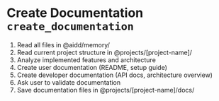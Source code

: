 # Create Documentation `create_documentation`

1. Read all files in @aidd/memory/
2. Read current project structure in @projects/[project-name]/
3. Analyze implemented features and architecture
4. Create user documentation (README, setup guide)
5. Create developer documentation (API docs, architecture overview)
6. Ask user to validate documentation
7. Save documentation files in @projects/[project-name]/docs/
